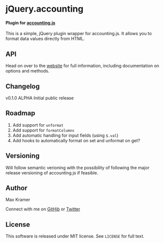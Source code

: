 # jQuery.accounting
#### Plugin for [accounting.js](http://josscrowcroft.github.io/accounting.js/)

This is a simple, jQuery plugin wrapper for accounting.js.  It allows you to format data values directly from HTML.

## API

Head on over to the [website](http://mckramer.github.io/jquery-accounting/) for full information, including documentation on options and methods.

## Changelog
v0.1.0 ALPHA
Initial public release

## Roadmap
1. Add support for `unformat`
2. Add support for `formatColumns`
3. Add automatic handling for input fields (using `$.val`)
4. Add hooks to automatically format on set and unformat on get?

## Versioning
Will follow semantic verioning with the possibility of following the major release versioning of accounting.js if feasible.

## Author
Max Kramer

Connect with me on [GitHib](https://github.com/mckramer) or [Twitter](https://twitter.com/maxckramer)

## License
This software is released under MIT license.  See `LICENSE` for full text.